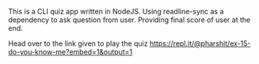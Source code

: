 This is a CLI quiz app written in NodeJS. Using readline-sync as a dependency to ask question from user. 
Providing final score of user at the end.

Head over to the link given to play the quiz
https://repl.it/@pharshit/ex-15-do-you-know-me?embed=1&output=1 
